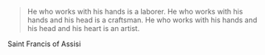 > He who works with his hands is a laborer.
> He who works with his hands and his head is a craftsman.
> He who works with his hands and his head and his heart is an artist.

Saint Francis of Assisi
